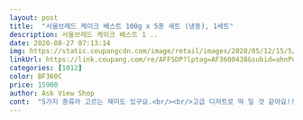 ```yaml
---
layout: post 
title:  "서울브레드 케이크 베스트 100g x 5종 세트 (냉동), 1세트" 
description: 서울브레드 케이크 베스트 1 ..
date: 2020-08-27 07:13:14 
img: https://static.coupangcdn.com/image/retail/images/2020/05/12/15/5/da23c60c-095f-46b1-8841-5c8ee02c350b.jpg 
linkUrl: https://link.coupang.com/re/AFFSDP?lptag=AF3600438&subid=ahnPublicAsk&pageKey=1570943180&itemId=2686284481&vendorItemId=70676763588&traceid=V0-113-6e82b352436e02d9 
categories: [1012] 
color: BF360C 
price: 15900 
author: Ask View Shop 
cont:  "5가지 종류라 고르는 재미도 있구요.<br/><br/>고급 디저트로 딱 일 것 같아요!!<br/>냉동 상태로 그대로 바로 먹었는데도 입에서 살살 녹아요♡♡<br/>너무 달지도 않고 초코 진한 맛 나서 좋구요.<br/><br/>다만 케이크가 뒤집혀 배송이 와서 사진이 예쁘게 안나왔네용 ㅎㅎ<br/>다음 계획은 .<br/>초코케이크에  우유아스크림 이에요ㅎㅎㅎ<br/>둘다 먹고 눈 반짝 해서는<br/>모든 케이크가 커피랑도 너무너무 잘 어울려요 진짜♡♡<br/>생크림케이크 정말 너무 맛있어요.<br/> 크림이 느끼한 것 전혀 없어요<br/>소소한 행복 추구하는게 목표라서 요즘 어디 다니는것도 무섭고 해서 언니랑 식후 홈카페를 즐기려고 케이크를 사보았어요!!  기본 종류가 다양한것도 좋고 특히 치즈케이크에 녹차마시니까 여기가 바로 카페ㅠㅠ  꾸떡꾸덕한 식감  너무 좋다ㅠㅠ강추강추  아이스크림도 같이사서  녹차아이스크림이랑 치즈케이크 먹고있는데  이조합  추천입니다ㅠ<br/>아기가 있어서 코로나때문에 카페에 잘 나기지 못하는 편이라<br/>어쩜 이렇게 맛있는거죠 저도 알려주세요 ㅠㅠ<br/>오후에 주문하니 로켓배송으로 새벽에 받았어요!!!<br/>완전 추천추천해요<br/>요즘 같은 때에 카페 가지 말고 케이크로 주문해서<br/>요즘 홈카페 홈카페 하는데 이 케잌들로 진정한 홈카페를 즐기게 되었습니다^^<br/>자주 구매할테니 앞으로도 신선하고 맛난 케잌 부탁해요!<br/>재구매 100프로ㅠㅠ  역대급  치케의 맛입니다ㅠㅠ❤️<br/>재구매의사 있어요♡<br/>저는 크림 느끼하면 못먹거든요.<br/>.<br/><br/>전 초코 케이크가 제일 제 취향이예요 ㅎㅎ<br/>진짜 당땡길때 먹으면 당충전 에너지충전!!<br/>집에 손님 올 때 대접하면<br/>집에서 커피에 케이크 먹으면 딱이네요<br/>집에서 커피에 케이크가 먹고 싶어서  구매했어요<br/>초코케이크 딸기케이트도 다 먹었는데 진짜 거짓말 안하고 너무 맛있어요<br/>초코퍼지 케이크 진하게 꾸덕꾸덕 너무 맛나네요<br/>출근길에 택배 받고<br/>치즈 케이크 치즈 진하게 제대로 맛나구요.<br/><br/>친구들 놀러올때 대접해도 좋을것같아요  처음먹어보는데<br/>퇴근해서 남펴니랑 디졀트로 아뭬리카노랑 같이 먹엇는데 진짜 햄복지수 100000000%<br/>하나 꺼내먹고 두개 더 꺼내먹었네요... <br/>.<br/><br/>하나씩 빼기 좋게 되어있어서 먹기도 너무 편해요<br/>" 
---
```

